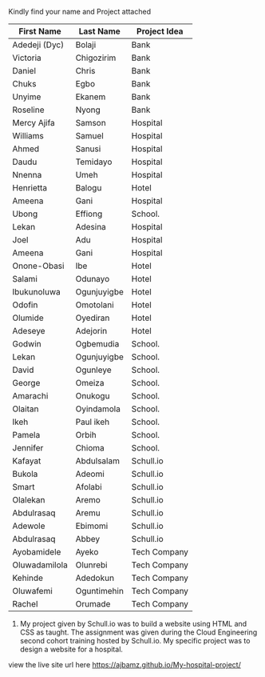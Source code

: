 Kindly find your name and Project attached

First Name|	Last Name  |	Project Idea
--- | --- | --- | 
Adedeji (Dyc)  | Bolaji|	Bank
Victoria |	Chigozirim  |	Bank
Daniel|	Chris|	Bank
Chuks|	Egbo|	Bank
Unyime	|Ekanem|	Bank
Roseline	|Nyong	|Bank
Mercy Ajifa|	Samson|	Hospital
Williams|	Samuel|	Hospital
Ahmed	|Sanusi	|Hospital
Daudu|	Temidayo|	Hospital
Nnenna	|Umeh	|Hospital
Henrietta|	Balogu|	Hotel
Ameena	|Gani	|Hospital
Ubong|	Effiong	|School.
Lekan	|Adesina|	Hospital
Joel|	Adu	|Hospital
Ameena|	Gani|	Hospital
Onone-Obasi	|Ibe	|Hotel
Salami|	Odunayo|	Hotel
Ibukunoluwa	|Ogunjuyigbe|	Hotel
Odofin	|Omotolani	|Hotel
Olumide	|Oyediran	|Hotel
Adeseye	|Adejorin	|Hotel
Godwin|	Ogbemudia	|School.
Lekan	|Ogunjuyigbe |School.
David	|Ogunleye	|School.
George|	Omeiza	|School.
Amarachi	|Onukogu	|School.
Olaitan|	Oyindamola|	School.
Ikeh	|Paul ikeh	|School.
Pamela|	Orbih	|School.
Jennifer|	Chioma|	School.
Kafayat	|Abdulsalam	|Schull.io
Bukola|	Adeomi|	Schull.io
Smart	|Afolabi|	Schull.io
Olalekan|	Aremo	|Schull.io
Abdulrasaq	|Aremu	|Schull.io
Adewole	|Ebimomi	|Schull.io
Abdulrasaq|	Abbey	|Schull.io
Ayobamidele	|Ayeko	|Tech Company
Oluwadamilola|	Olunrebi|	Tech Company
Kehinde	|Adedokun|	Tech Company
Oluwafemi	|Oguntimehin|	Tech Company
Rachel|	Orumade	|Tech Company


1. My project given by Schull.io was to build a website using HTML and CSS as taught. The assignment was given during the Cloud Engineering second cohort training hosted by Schull.io. My specific project was to design a website for a hospital. 

view the live site url  here https://ajbamz.github.io/My-hospital-project/